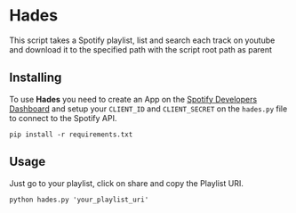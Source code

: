 # Hades 
 This script takes a Spotify playlist, list and search each track on youtube and
 download it to the specified path with the script root path as parent
 
## Installing
To use **Hades** you need to create an App on the [Spotify Developers Dashboard](https://developer.spotify.com/dashboard/applications) and setup your `CLIENT_ID` and `CLIENT_SECRET` on the `hades.py` file to connect to the Spotify API.


``` shell
pip install -r requirements.txt
```

## Usage
Just go to your playlist, click on share and copy the Playlist URI.

``` shell
python hades.py 'your_playlist_uri'
```

